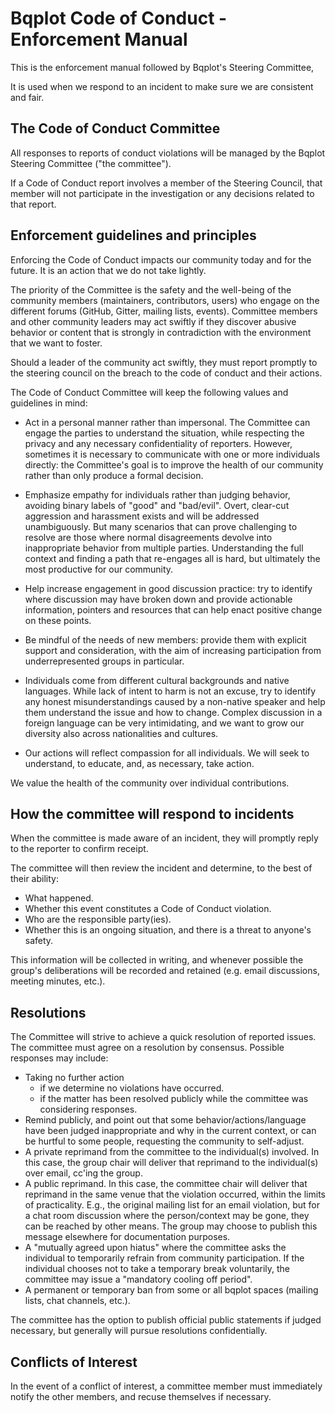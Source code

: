 # Bqplot Code of Conduct - Enforcement Manual

This is the enforcement manual followed by Bqplot's Steering Committee, 

It is used when we respond to an incident to make sure we are consistent and fair.

## The Code of Conduct Committee

All responses to reports of conduct violations will be managed by the Bqplot Steering Committee ("the committee").

If a Code of Conduct report involves a member of the Steering Council, that member will not participate in the investigation or any decisions related to that report.

## Enforcement guidelines and principles

Enforcing the Code of Conduct impacts our community today and for the future.
It is an action that we do not take lightly.

The priority of the Committee is the safety and the well-being of the community members (maintainers, contributors, users) who engage on the different forums (GitHub, Gitter, mailing lists, events). Committee members and other community leaders may act swiftly if they discover abusive behavior or content that is strongly in contradiction with the environment that we want to foster.

Should a leader of the community act swiftly, they must report promptly to the steering council on the breach to the code of conduct and their actions.

The Code of Conduct Committee will keep the following values and guidelines in mind:

* Act in a personal manner rather than impersonal.  The Committee can engage
  the parties to understand the situation, while respecting the privacy and any
  necessary confidentiality of reporters.  However, sometimes it is necessary
  to communicate with one or more individuals directly: the Committee's goal is
  to improve the health of our community rather than only produce a formal
  decision.

* Emphasize empathy for individuals rather than judging behavior, avoiding
  binary labels of "good" and "bad/evil". Overt, clear-cut aggression and
  harassment exists and will be addressed unambiguously.  But many scenarios
  that can prove challenging to resolve are those where normal disagreements
  devolve into inappropriate behavior from multiple parties.  Understanding the
  full context and finding a path that re-engages all is hard, but ultimately
  the most productive for our community.

* Help increase engagement in good discussion practice: try to identify where
  discussion may have broken down and provide actionable information, pointers
  and resources that can help enact positive change on these points.

* Be mindful of the needs of new members: provide them with explicit support
  and consideration, with the aim of increasing participation from
  underrepresented groups in particular.

* Individuals come from different cultural backgrounds and native languages.
  While lack of intent to harm is not an excuse, try to identify any honest
  misunderstandings caused by a non-native speaker and help them understand the
  issue and how to change.  Complex discussion in a foreign language can be
  very intimidating, and we want to grow our diversity also across
  nationalities and cultures.

* Our actions will reflect compassion for all individuals. We will seek to
  understand, to educate, and, as necessary, take action.

We value the health of the community over individual contributions.

## How the committee will respond to incidents

When the committee is made aware of an incident, they will promptly reply to the reporter to confirm receipt.

The committee will then review the incident and determine, to the best of their ability:

* What happened.
* Whether this event constitutes a Code of Conduct violation.
* Who are the responsible party(ies).
* Whether this is an ongoing situation, and there is a threat to anyone's safety.

This information will be collected in writing, and whenever possible the
group's deliberations will be recorded and retained (e.g. email discussions, meeting minutes, etc.). 


## Resolutions

The Committee will strive to achieve a quick resolution of reported issues. The committee must agree on a resolution by consensus. Possible responses may include:

* Taking no further action
  - if we determine no violations have occurred.
  - if the matter has been resolved publicly while the committee was
    considering responses.
* Remind publicly, and point out that some behavior/actions/language have been
  judged inappropriate and why in the current context, or can be hurtful to
  some people, requesting the community to self-adjust.
* A private reprimand from the committee to the individual(s) involved. In this
  case, the group chair will deliver that reprimand to the individual(s) over
  email, cc'ing the group.
* A public reprimand. In this case, the committee chair will deliver that
  reprimand in the same venue that the violation occurred, within the limits of
  practicality. E.g., the original mailing list for an email violation, but
  for a chat room discussion where the person/context may be gone, they can be
  reached by other means. The group may choose to publish this message
  elsewhere for documentation purposes.
* A "mutually agreed upon hiatus" where the committee asks the individual to
  temporarily refrain from community participation. If the individual chooses
  not to take a temporary break voluntarily, the committee may issue a
  "mandatory cooling off period".
* A permanent or temporary ban from some or all bqplot spaces (mailing lists,
  chat channels, etc.).

The committee has the option to publish official public statements if judged necessary, but generally will pursue resolutions confidentially.

## Conflicts of Interest

In the event of a conflict of interest, a committee member must immediately
notify the other members, and recuse themselves if necessary.
